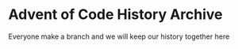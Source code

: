 
# Advent of Code History Archive

Everyone make a branch and we will keep our history together here
